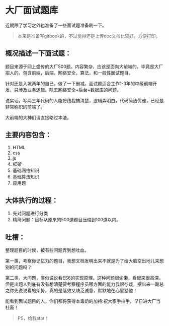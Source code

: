 # 大厂面试题库

近期除了学习之外也准备了一些面试题准备刷一下。

> 本来是准备写gitbook的，不过觉得还是上传doc文档比较好。方便打印。


## 概况描述一下面试题：
题目来源于网上盛传的大厂500题。内容繁杂，应该是面向大前端的，毕竟是大厂招人的。包含前端，后端，网络安全，算法，和一般性面试题目。

针对还是入坑两年的自己，做了一下删减。面试题适合工作1-3年的中级前端开发，只涉及业务逻辑。除去网络安全+后台+数据库的问题。

说实话，写两三年代码的人能把线程搞清楚，逻辑弄明白，代码简洁优雅，已经是非常称职的前端了。

大前端的大神们请直接略过本渣。



## 主要内容包含：
1. HTML
2. css
3. js
4. 框架
5. 基础网络知识
6. 基础算法知识
7. 应用题



## 大体执行的过程：
1. 先对问题进行分类
2. 精简问题：目标从原来的500道题目压缩到100道以内。


## 吐槽：
整理题目的时候，被有些问题弄到想吐血。

第一类，考察你记忆力的题目，我想文档发明出来不就是为了给大脑空出地儿来想别的问题吗？

第二类，大问题，类似说说看ES6的实现原理。这种问题很偷懒，看起来很高深，但是出题人到底有没有想清楚要考察程序员哪方面的能力我很存疑，摆出来一副总之你先说说看的架势。真的是低效又缺乏诚意，默默地在心里怼他！


能看到面试题目的人，你们都将获得本毒奶的加持:祝大家手拉手，早日进大厂当社畜！

> PS，给我star！


